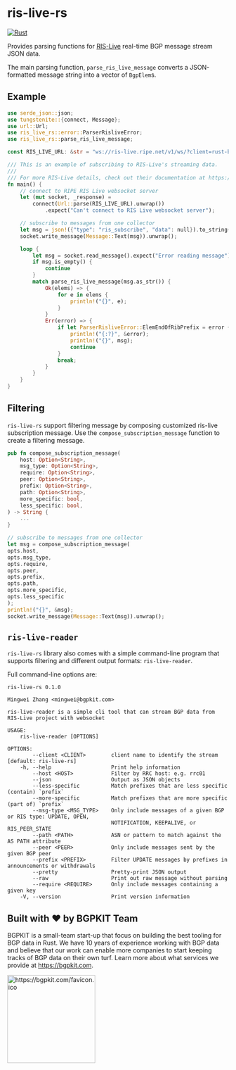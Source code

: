 # ris-live-rs

[![Rust](https://github.com/bgpkit/ris-live-rs/actions/workflows/rust.yml/badge.svg)](https://github.com/bgpkit/ris-live-rs/actions/workflows/rust.yml)

Provides parsing functions for [RIS-Live](https://ris-live.ripe.net/manual/) real-time
BGP message stream JSON data.

The main parsing function, `parse_ris_live_message` converts a JSON-formatted message string into a
vector of `BgpElem`s.

## Example

```rust
use serde_json::json;
use tungstenite::{connect, Message};
use url::Url;
use ris_live_rs::error::ParserRisliveError;
use ris_live_rs::parse_ris_live_message;

const RIS_LIVE_URL: &str = "ws://ris-live.ripe.net/v1/ws/?client=rust-bgpkit-parser";

/// This is an example of subscribing to RIS-Live's streaming data.
///
/// For more RIS-Live details, check out their documentation at https://ris-live.ripe.net/manual/
fn main() {
    // connect to RIPE RIS Live websocket server
    let (mut socket, _response) =
        connect(Url::parse(RIS_LIVE_URL).unwrap())
            .expect("Can't connect to RIS Live websocket server");

    // subscribe to messages from one collector
    let msg = json!({"type": "ris_subscribe", "data": null}).to_string();
    socket.write_message(Message::Text(msg)).unwrap();

    loop {
        let msg = socket.read_message().expect("Error reading message").to_string();
        if msg.is_empty() {
            continue
        }
        match parse_ris_live_message(msg.as_str()) {
            Ok(elems) => {
                for e in elems {
                    println!("{}", e);
                }
            }
            Err(error) => {
                if let ParserRisliveError::ElemEndOfRibPrefix = error {
                    println!("{:?}", &error);
                    println!("{}", msg);
                    continue
                }
                break;
            }
        }
    }
}
```

## Filtering

`ris-live-rs` support filtering message by composing customized 
ris-live subscription message. Use the `compose_subscription_message`
function to create a filtering message.

```rust
pub fn compose_subscription_message(
    host: Option<String>,
    msg_type: Option<String>,
    require: Option<String>,
    peer: Option<String>,
    prefix: Option<String>,
    path: Option<String>,
    more_specific: bool,
    less_specific: bool,
) -> String {
    ...
}

// subscribe to messages from one collector
let msg = compose_subscription_message(
opts.host,
opts.msg_type,
opts.require,
opts.peer,
opts.prefix,
opts.path,
opts.more_specific,
opts.less_specific
);
println!("{}", &msg);
socket.write_message(Message::Text(msg)).unwrap();
```

## `ris-live-reader`

`ris-live-rs` library also comes with a simple command-line program 
that supports filtering and different output formats: `ris-live-reader`.

Full command-line options are:
```
ris-live-rs 0.1.0

Mingwei Zhang <mingwei@bgpkit.com>

ris-live-reader is a simple cli tool that can stream BGP data from RIS-Live project with websocket

USAGE:
    ris-live-reader [OPTIONS]

OPTIONS:
        --client <CLIENT>        client name to identify the stream [default: ris-live-rs]
    -h, --help                   Print help information
        --host <HOST>            Filter by RRC host: e.g. rrc01
        --json                   Output as JSON objects
        --less-specific          Match prefixes that are less specific (contain) `prefix`
        --more-specific          Match prefixes that are more specific (part of) `prefix`
        --msg-type <MSG_TYPE>    Only include messages of a given BGP or RIS type: UPDATE, OPEN,
                                 NOTIFICATION, KEEPALIVE, or RIS_PEER_STATE
        --path <PATH>            ASN or pattern to match against the AS PATH attribute
        --peer <PEER>            Only include messages sent by the given BGP peer
        --prefix <PREFIX>        Filter UPDATE messages by prefixes in announcements or withdrawals
        --pretty                 Pretty-print JSON output
        --raw                    Print out raw message without parsing
        --require <REQUIRE>      Only include messages containing a given key
    -V, --version                Print version information
```

## Built with ❤️ by BGPKIT Team

BGPKIT is a small-team start-up that focus on building the best tooling for BGP data in Rust. We have 10 years of
experience working with BGP data and believe that our work can enable more companies to start keeping tracks of BGP data
on their own turf. Learn more about what services we provide at https://bgpkit.com.

<a href="https://bgpkit.com"><img src="https://bgpkit.com/Original%20Logo%20Cropped.png" alt="https://bgpkit.com/favicon.ico" width="200"/></a>
